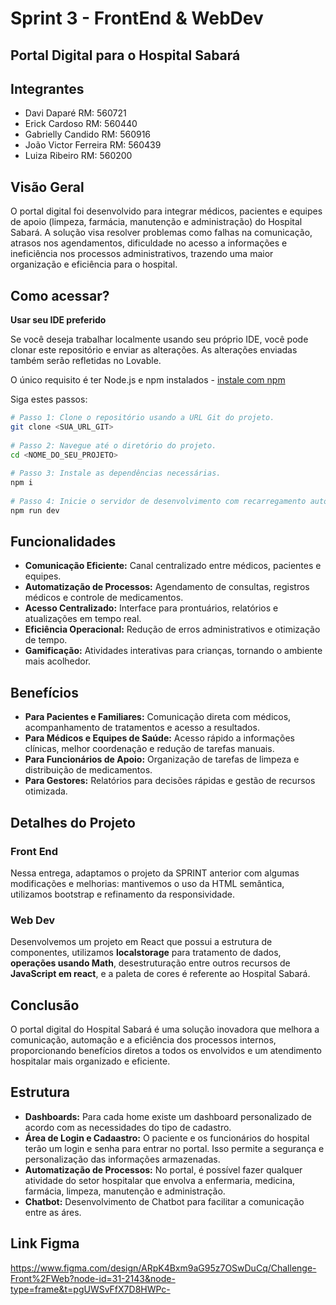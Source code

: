 # Sprint 3 - FrontEnd & WebDev 
## Portal Digital para o Hospital Sabará
 
## Integrantes
- Davi Daparé RM: 560721
- Erick Cardoso RM: 560440
- Gabrielly Candido RM: 560916
- João Victor Ferreira RM: 560439
- Luiza Ribeiro RM: 560200
 
## Visão Geral
O portal digital foi desenvolvido para integrar médicos, pacientes e equipes de apoio (limpeza, farmácia, manutenção e administração) do Hospital Sabará. A solução visa resolver problemas como falhas na comunicação, atrasos nos agendamentos, dificuldade no acesso a informações e ineficiência nos processos administrativos, trazendo uma maior organização e eficiência para o hospital.
 
## Como acessar?
**Usar seu IDE preferido**
 
Se você deseja trabalhar localmente usando seu próprio IDE, você pode clonar este repositório e enviar as alterações. As alterações enviadas também serão refletidas no Lovable.
 
O único requisito é ter Node.js e npm instalados - [instale com npm](https://github.com/nvm-sh/nvm#installing-and-updating)
 
Siga estes passos:
 
```sh
# Passo 1: Clone o repositório usando a URL Git do projeto.
git clone <SUA_URL_GIT>
 
# Passo 2: Navegue até o diretório do projeto.
cd <NOME_DO_SEU_PROJETO>
 
# Passo 3: Instale as dependências necessárias.
npm i
 
# Passo 4: Inicie o servidor de desenvolvimento com recarregamento automático e visualização instantânea.
npm run dev
```
 
## Funcionalidades
- **Comunicação Eficiente:** Canal centralizado entre médicos, pacientes e equipes.
- **Automatização de Processos:** Agendamento de consultas, registros médicos e controle de medicamentos.
- **Acesso Centralizado:** Interface para prontuários, relatórios e atualizações em tempo real.
- **Eficiência Operacional:** Redução de erros administrativos e otimização de tempo.
- **Gamificação:** Atividades interativas para crianças, tornando o ambiente mais acolhedor.
 
## Benefícios
- **Para Pacientes e Familiares:** Comunicação direta com médicos, acompanhamento de tratamentos e acesso a resultados.
- **Para Médicos e Equipes de Saúde:** Acesso rápido a informações clínicas, melhor coordenação e redução de tarefas manuais.
- **Para Funcionários de Apoio:** Organização de tarefas de limpeza e distribuição de medicamentos.
- **Para Gestores:** Relatórios para decisões rápidas e gestão de recursos otimizada.
 
## Detalhes do Projeto
### Front End
Nessa entrega, adaptamos o projeto da SPRINT anterior com algumas modificações e melhorias: mantivemos o uso da HTML semântica, utilizamos bootstrap e refinamento da responsividade.  
 
### Web Dev 
Desenvolvemos um projeto em React que possui a estrutura de componentes, utilizamos **localstorage** para tratamento de dados, **operações usando Math**, desestruturação entre outros recursos de **JavaScript em react**, e a paleta de cores é referente ao Hospital Sabará.
 
## Conclusão
O portal digital do Hospital Sabará é uma solução inovadora que melhora a comunicação, automação e a eficiência dos processos internos, proporcionando benefícios diretos a todos os envolvidos e um atendimento hospitalar mais organizado e eficiente.
 
## Estrutura
- **Dashboards:** Para cada home existe um dashboard personalizado de acordo com as necessidades do tipo de cadastro.
- **Área de Login e Cadaastro:** O paciente e os funcionários do hospital terão um login e senha para entrar no portal. Isso permite a segurança e personalização das informações armazenadas.
- **Automatização de Processos:** No portal, é possível fazer qualquer atividade do setor hospitalar que envolva a enfermaria, medicina, farmácia, limpeza, manutenção e administração. 
- **Chatbot:** Desenvolvimento de Chatbot para facilitar a comunicação entre as áres.
 
## Link Figma 
https://www.figma.com/design/ARpK4Bxm9aG95z7OSwDuCq/Challenge-Front%2FWeb?node-id=31-2143&node-type=frame&t=pgUWSvFfX7D8HWPc-
